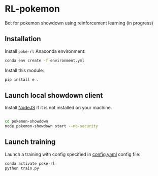 # RL-pokemon

Bot for pokemon showdown using reinforcement learning (in progress)

## Installation

Install `poke-rl` Anaconda environment:

```bash
conda env create -f environment.yml

```

Install this module:
```bash
pip install e .
```

## Launch local showdown client

Install [NodeJS](https://nodejs.org/en/) if it is not installed on your machine.
```bash

cd pokemon-showdown
node pokemon-showdown start --no-security
```


## Launch training

Launch a training with config specified in [config.yaml](config/config.yaml) config file:
```bash
conda activate poke-rl
python train.py
```